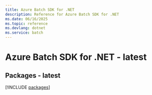 ```yaml
---
title: Azure Batch SDK for .NET
description: Reference for Azure Batch SDK for .NET
ms.date: 06/16/2025
ms.topic: reference
ms.devlang: dotnet
ms.service: batch
---
```

# Azure Batch SDK for .NET - latest
## Packages - latest
[!INCLUDE [packages](batch-index.md)]